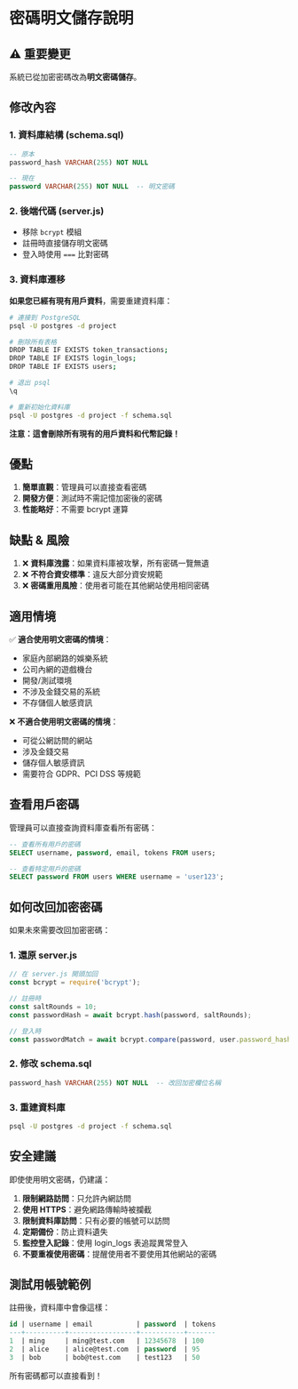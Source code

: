 # 密碼明文儲存說明

## ⚠️ 重要變更

系統已從加密密碼改為**明文密碼儲存**。

## 修改內容

### 1. 資料庫結構 (schema.sql)
```sql
-- 原本
password_hash VARCHAR(255) NOT NULL

-- 現在
password VARCHAR(255) NOT NULL  -- 明文密碼
```

### 2. 後端代碼 (server.js)
- 移除 `bcrypt` 模組
- 註冊時直接儲存明文密碼
- 登入時使用 `===` 比對密碼

### 3. 資料庫遷移

**如果您已經有現有用戶資料**，需要重建資料庫：

```bash
# 連接到 PostgreSQL
psql -U postgres -d project

# 刪除所有表格
DROP TABLE IF EXISTS token_transactions;
DROP TABLE IF EXISTS login_logs;
DROP TABLE IF EXISTS users;

# 退出 psql
\q

# 重新初始化資料庫
psql -U postgres -d project -f schema.sql
```

**注意：這會刪除所有現有的用戶資料和代幣記錄！**

## 優點

1. **簡單直觀**：管理員可以直接查看密碼
2. **開發方便**：測試時不需記憶加密後的密碼
3. **性能略好**：不需要 bcrypt 運算

## 缺點 & 風險

1. ❌ **資料庫洩露**：如果資料庫被攻擊，所有密碼一覽無遺
2. ❌ **不符合資安標準**：違反大部分資安規範
3. ❌ **密碼重用風險**：使用者可能在其他網站使用相同密碼

## 適用情境

✅ **適合使用明文密碼的情境**：
- 家庭內部網路的娛樂系統
- 公司內網的遊戲機台
- 開發/測試環境
- 不涉及金錢交易的系統
- 不存儲個人敏感資訊

❌ **不適合使用明文密碼的情境**：
- 可從公網訪問的網站
- 涉及金錢交易
- 儲存個人敏感資訊
- 需要符合 GDPR、PCI DSS 等規範

## 查看用戶密碼

管理員可以直接查詢資料庫查看所有密碼：

```sql
-- 查看所有用戶的密碼
SELECT username, password, email, tokens FROM users;

-- 查看特定用戶的密碼
SELECT password FROM users WHERE username = 'user123';
```

## 如何改回加密密碼

如果未來需要改回加密密碼：

### 1. 還原 server.js
```javascript
// 在 server.js 開頭加回
const bcrypt = require('bcrypt');

// 註冊時
const saltRounds = 10;
const passwordHash = await bcrypt.hash(password, saltRounds);

// 登入時
const passwordMatch = await bcrypt.compare(password, user.password_hash);
```

### 2. 修改 schema.sql
```sql
password_hash VARCHAR(255) NOT NULL  -- 改回加密欄位名稱
```

### 3. 重建資料庫
```bash
psql -U postgres -d project -f schema.sql
```

## 安全建議

即使使用明文密碼，仍建議：

1. **限制網路訪問**：只允許內網訪問
2. **使用 HTTPS**：避免網路傳輸時被攔截
3. **限制資料庫訪問**：只有必要的帳號可以訪問
4. **定期備份**：防止資料遺失
5. **監控登入記錄**：使用 login_logs 表追蹤異常登入
6. **不要重複使用密碼**：提醒使用者不要使用其他網站的密碼

## 測試用帳號範例

註冊後，資料庫中會像這樣：

```sql
id | username | email           | password  | tokens
---+----------+-----------------+-----------+-------
1  | ming     | ming@test.com   | 12345678  | 100
2  | alice    | alice@test.com  | password  | 95
3  | bob      | bob@test.com    | test123   | 50
```

所有密碼都可以直接看到！
